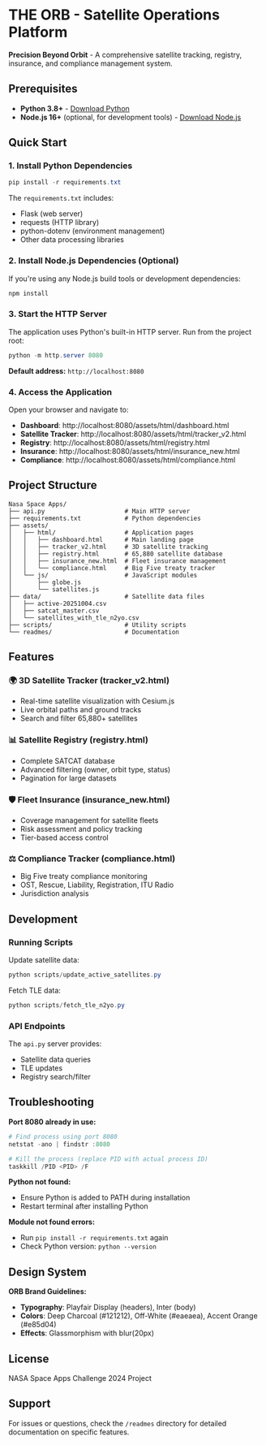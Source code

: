 # THE ORB - Satellite Operations Platform

**Precision Beyond Orbit** - A comprehensive satellite tracking, registry, insurance, and compliance management system.

## Prerequisites

- **Python 3.8+** - [Download Python](https://www.python.org/downloads/)
- **Node.js 16+** (optional, for development tools) - [Download Node.js](https://nodejs.org/)

## Quick Start

### 1. Install Python Dependencies

```powershell
pip install -r requirements.txt
```

The `requirements.txt` includes:
- Flask (web server)
- requests (HTTP library)
- python-dotenv (environment management)
- Other data processing libraries

### 2. Install Node.js Dependencies (Optional)

If you're using any Node.js build tools or development dependencies:

```powershell
npm install
```

### 3. Start the HTTP Server

The application uses Python's built-in HTTP server. Run from the project root:

```powershell
python -m http.server 8080
```

**Default address:** `http://localhost:8080`

### 4. Access the Application

Open your browser and navigate to:

- **Dashboard**: http://localhost:8080/assets/html/dashboard.html
- **Satellite Tracker**: http://localhost:8080/assets/html/tracker_v2.html
- **Registry**: http://localhost:8080/assets/html/registry.html
- **Insurance**: http://localhost:8080/assets/html/insurance_new.html
- **Compliance**: http://localhost:8080/assets/html/compliance.html

## Project Structure

```
Nasa Space Apps/
├── api.py                      # Main HTTP server
├── requirements.txt            # Python dependencies
├── assets/
│   ├── html/                   # Application pages
│   │   ├── dashboard.html      # Main landing page
│   │   ├── tracker_v2.html     # 3D satellite tracking
│   │   ├── registry.html       # 65,880 satellite database
│   │   ├── insurance_new.html  # Fleet insurance management
│   │   └── compliance.html     # Big Five treaty tracker
│   └── js/                     # JavaScript modules
│       ├── globe.js
│       └── satellites.js
├── data/                       # Satellite data files
│   ├── active-20251004.csv
│   ├── satcat_master.csv
│   └── satellites_with_tle_n2yo.csv
├── scripts/                    # Utility scripts
└── readmes/                    # Documentation
```

## Features

### 🌍 3D Satellite Tracker (tracker_v2.html)
- Real-time satellite visualization with Cesium.js
- Live orbital paths and ground tracks
- Search and filter 65,880+ satellites

### 📊 Satellite Registry (registry.html)
- Complete SATCAT database
- Advanced filtering (owner, orbit type, status)
- Pagination for large datasets

### 🛡️ Fleet Insurance (insurance_new.html)
- Coverage management for satellite fleets
- Risk assessment and policy tracking
- Tier-based access control

### ⚖️ Compliance Tracker (compliance.html)
- Big Five treaty compliance monitoring
- OST, Rescue, Liability, Registration, ITU Radio
- Jurisdiction analysis

## Development

### Running Scripts

Update satellite data:
```powershell
python scripts/update_active_satellites.py
```

Fetch TLE data:
```powershell
python scripts/fetch_tle_n2yo.py
```

### API Endpoints

The `api.py` server provides:
- Satellite data queries
- TLE updates
- Registry search/filter

## Troubleshooting

**Port 8080 already in use:**
```powershell
# Find process using port 8080
netstat -ano | findstr :8080

# Kill the process (replace PID with actual process ID)
taskkill /PID <PID> /F
```

**Python not found:**
- Ensure Python is added to PATH during installation
- Restart terminal after installing Python

**Module not found errors:**
- Run `pip install -r requirements.txt` again
- Check Python version: `python --version`

## Design System

**ORB Brand Guidelines:**
- **Typography**: Playfair Display (headers), Inter (body)
- **Colors**: Deep Charcoal (#121212), Off-White (#eaeaea), Accent Orange (#e85d04)
- **Effects**: Glassmorphism with blur(20px)

## License

NASA Space Apps Challenge 2024 Project

## Support

For issues or questions, check the `/readmes` directory for detailed documentation on specific features.

